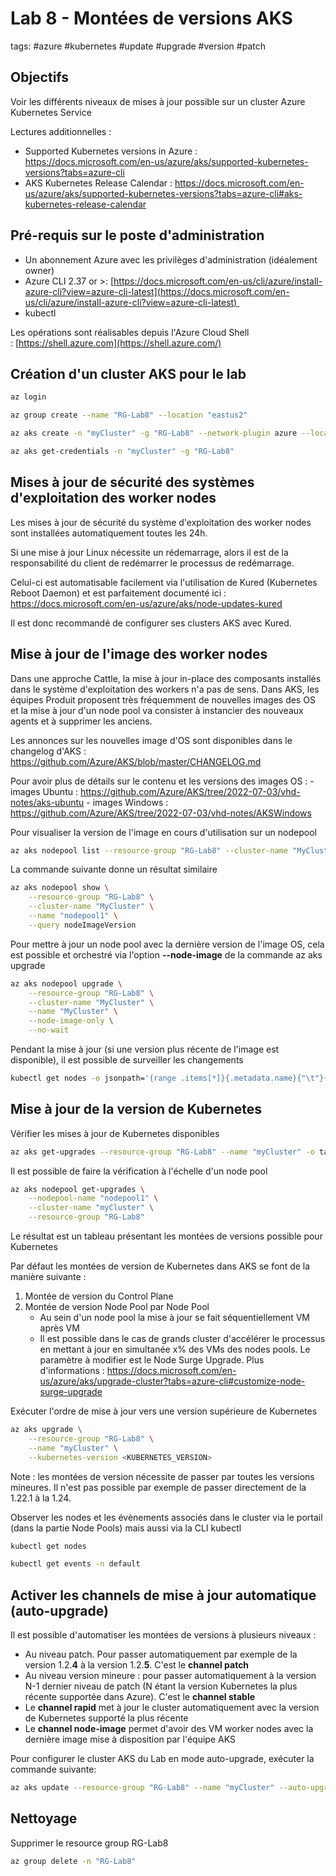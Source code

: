 # Lab 8 - Montées de versions AKS
tags: #azure #kubernetes #update #upgrade #version #patch

## Objectifs
Voir les différents niveaux de mises à jour possible sur un cluster Azure Kubernetes Service

Lectures additionnelles :

- Supported Kubernetes versions in Azure : https://docs.microsoft.com/en-us/azure/aks/supported-kubernetes-versions?tabs=azure-cli
- AKS Kubernetes Release Calendar : https://docs.microsoft.com/en-us/azure/aks/supported-kubernetes-versions?tabs=azure-cli#aks-kubernetes-release-calendar

## Pré-requis sur le poste d'administration

-   Un abonnement Azure avec les privilèges d'administration (idéalement owner)
-   Azure CLI 2.37 or >: [https://docs.microsoft.com/en-us/cli/azure/install-azure-cli?view=azure-cli-latest](https://docs.microsoft.com/en-us/cli/azure/install-azure-cli?view=azure-cli-latest) 
-   kubectl

Les opérations sont réalisables depuis l'Azure Cloud Shell : [https://shell.azure.com](https://shell.azure.com/)

## Création d'un cluster AKS pour le lab

```bash
az login

az group create --name "RG-Lab8" --location "eastus2"

az aks create -n "myCluster" -g "RG-Lab8" --network-plugin azure --location "eastus2"

az aks get-credentials -n "myCluster" -g "RG-Lab8"
```

## Mises à jour de sécurité des systèmes d'exploitation des worker nodes
Les mises à jour de sécurité du système d'exploitation des worker nodes sont installées automatiquement toutes les 24h. 

Si une mise à jour Linux nécessite un rédemarrage, alors il est de la responsabilité du client de redémarrer le processus de redémarrage.

Celui-ci est automatisable facilement via l'utilisation de Kured (Kubernetes Reboot Daemon) et est parfaitement documenté ici : https://docs.microsoft.com/en-us/azure/aks/node-updates-kured

Il est donc recommandé de configurer ses clusters AKS avec Kured.

## Mise à jour de l'image des worker nodes
Dans une approche Cattle, la mise à jour in-place des composants installés dans le système d'exploitation des workers n'a pas de sens. Dans AKS, les équipes Produit proposent très fréquemment de nouvelles images des OS et la mise à jour d'un node pool va consister à instancier des nouveaux agents et à supprimer les anciens.

Les annonces sur les nouvelles image d'OS sont disponibles dans le changelog d'AKS : https://github.com/Azure/AKS/blob/master/CHANGELOG.md

Pour avoir plus de détails sur le contenu et les versions des images OS :
	- images Ubuntu : https://github.com/Azure/AKS/tree/2022-07-03/vhd-notes/aks-ubuntu
	- images Windows : https://github.com/Azure/AKS/tree/2022-07-03/vhd-notes/AKSWindows

Pour visualiser la version de l'image en cours d'utilisation sur un nodepool 
```bash
az aks nodepool list --resource-group "RG-Lab8" --cluster-name "MyCluster" -o yaml | grep nodeImageVersion
```

La commande suivante donne un résultat similaire
```bash
az aks nodepool show \
    --resource-group "RG-Lab8" \
    --cluster-name "MyCluster" \
    --name "nodepool1" \
    --query nodeImageVersion
```

Pour mettre à jour un node pool avec la dernière version de l'image OS, cela est possible et orchestré via l'option __--node-image__ de la commande az aks upgrade 

```bash
az aks nodepool upgrade \
    --resource-group "RG-Lab8" \
    --cluster-name "MyCluster" \
    --name "MyCluster" \
    --node-image-only \
    --no-wait
```

Pendant la mise à jour (si une version plus récente de l'image est disponible), il est possible de surveiller les changements

```bash 
kubectl get nodes -o jsonpath='{range .items[*]}{.metadata.name}{"\t"}{.metadata.labels.kubernetes\.azure\.com\/node-image-version}{"\n"}{end}'
```

## Mise à jour de la version de Kubernetes

Vérifier les mises à jour de Kubernetes disponibles
```bash
az aks get-upgrades --resource-group "RG-Lab8" --name "myCluster" -o table
```

Il est possible de faire la vérification à l'échelle d'un node pool

```bash
az aks nodepool get-upgrades \
    --nodepool-name "nodepool1" \
    --cluster-name "myCluster" \
    --resource-group "RG-Lab8"
```

Le résultat est un tableau présentant les montées de versions possible pour Kubernetes

Par défaut les montées de version de Kubernetes dans AKS se font de la manière suivante :
1. Montée de version du Control Plane
2. Montée de version Node Pool par Node Pool
	- Au sein d'un node pool la mise à jour se fait séquentiellement VM après VM
	- Il est possible dans le cas de grands cluster d'accélérer le processus en mettant à jour en simultanée x% des VMs des nodes pools. Le paramètre à modifier est le Node Surge Upgrade. Plus d'informations : https://docs.microsoft.com/en-us/azure/aks/upgrade-cluster?tabs=azure-cli#customize-node-surge-upgrade

Exécuter l'ordre de mise à jour vers une version supérieure de Kubernetes

```bash
az aks upgrade \
    --resource-group "RG-Lab8" \
    --name "myCluster" \
    --kubernetes-version <KUBERNETES_VERSION>
```

Note : les montées de version nécessite de passer par toutes les versions mineures. Il n'est pas possible par exemple de passer directement de la 1.22.1 à la 1.24.

Observer les nodes et les évènements associés dans le cluster via le portail (dans la partie Node Pools) mais aussi via la CLI kubectl

```bash
kubectl get nodes

kubectl get events -n default
```

## Activer les channels de mise à jour automatique (auto-upgrade)

Il est possible d'automatiser les montées de versions à plusieurs niveaux : 
- Au niveau patch. Pour passer automatiquement par exemple de la version 1.2.__4__ à la version 1.2.**5**. C'est le __channel patch__
- Au niveau version mineure : pour passer automatiquement à la version N-1 dernier niveau de patch (N étant la version Kubernetes la plus récente supportée dans Azure). C'est le __channel stable__
- Le __channel rapid__ met à jour le cluster automatiquement avec la version de Kubernetes supporté la plus récente
- Le __channel node-image__ permet d'avoir des VM worker nodes avec la dernière image mise à disposition par l'équipe AKS

Pour configurer le cluster AKS du Lab en mode auto-upgrade, exécuter la commande suivante:

```bash
az aks update --resource-group "RG-Lab8" --name "myCluster" --auto-upgrade-channel rapid -o jsonc
```


## Nettoyage 
Supprimer le resource group RG-Lab8

```bash
az group delete -n "RG-Lab8"
```
